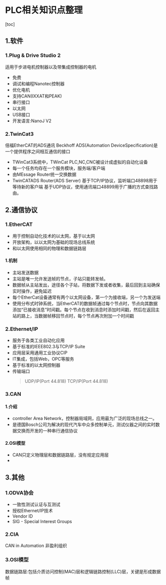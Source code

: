 # PLC相关知识点整理

[toc]

## 1.软件

### 1.Plug & Drive Studio 2

适用于步进电机控制器以及带集成控制器的电机

* 免费
* 调试和编程Nanotec控制器
* 优化电机
* 支持CAN(IXXAT和PEAK)
* 串行接口
* 以太网
* USB接口
* 开发语言:NanoJ V2
  
### 2.TwinCat3

倍福EtherCAT的ADS通讯
Beckhoff ADS(Automation DeviceSpecification)是一个提供程序之间相互通信的接口

* TWinCat3系统中，TWinCat PLC,NC,CNC被设计成虚拟的自动化设备
* 每一个任务均存在一个服务模块，服务端/客户端
* 由MEssage Router统一交换数据
* TwinCATADS Router(ADS Server)
基于TCP/IP协议，监听端口48898用于等待新的客户端
基于UDP协议，使用通讯端口48899用于广播的方式查找路由。


## 2.通信协议

### 1.EtherCAT

* 用于控制自动化技术的以太网，基于以太网
* 开放架构，以以太网为基础的现场总线系统
* 和以太网使用相同的物理和数据链路层

#### 1.机制

* 主站发送数据
* 主站是唯一允许发送帧的节点，子站只能转发帧。
* 数据帧从主站发出，途径各个子站，将数据下发或者收集，最后回到主站确保实时操作，避免延迟
* 每个EtherCat设备通常有两个以太网设备，第一个为接收端，另一个为发送端
* 使用分布式时钟系统，当EtherCAT的数据帧通过每个节点时，节点向其数据添加“已接收消息”时间戳。每个节点在收到消息时添加时间戳，然后在返回主站的路上，当数据帧移回节点时，每个节点再次附加一个时间戳

### 2.Ethernet/IP

* 服务于各类工业自动化应用
* 基于标准的IEEE802.3与TCP/IP Suite
* 应用层采用通用工业协议CIP
* IT集成，包括Web，OPC等服务
* 基于标准的以太网控制器
* 传输端口
    >UDP/IP(Port 44.818)
    >TCP/IP(Port 44.818)

### 3.CAN

#### 1.介绍

* controller Area Network，控制器局域网，应用最为广泛的现场总线之一。
* 是德国Bosch公司为解决的现代汽车中众多控制单元，测试仪器之间的实时数据交换而开发的一种串行通信协议

#### 2.OSI模型

* CAN只定义物理层和数据链路层，没有规定应用层
* 
  
## 3.其他

### 1.ODVA协会

* 一致性测试认证与互测试
* 授权Ethernet/IP技术
* Vendor ID
* SIG - Special Interest Groups

### 2.CIA

CAN in Automation 非盈利组织

### 3.OSI模型

数据链路层:包括介质访问控制(MAC)层和逻辑链路控制(LLC)层，关键是形成数据帧

